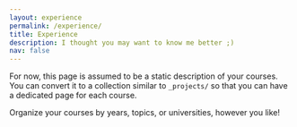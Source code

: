 ```yaml
---
layout: experience
permalink: /experience/
title: Experience
description: I thought you may want to know me better ;)
nav: false
---
```


For now, this page is assumed to be a static description of your courses. You can convert it to a collection similar to `_projects/` so that you can have a dedicated page for each course.

Organize your courses by years, topics, or universities, however you like!
